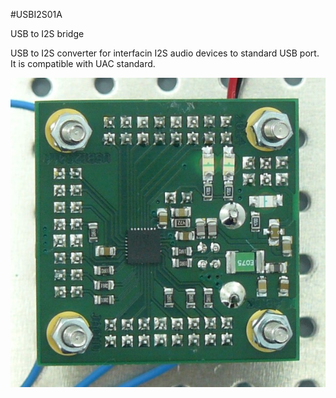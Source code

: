 <!--- PrjInfo ---> <!--- Please remove this line after manually editing --->
<!--- 00a56be08b96043df9e37d6aff7b6990 --->
<!--- Created:20170112-18:22: ---> 
<!--- Author:Mlab: ---> 
<!--- AuthorEmail:mlab@mlab.cz: ---> 
<!--- Tags:imported: ---> 
<!--- Ust:None: ---> 
<!--- Name:USBI2S01A: --->
#USBI2S01A 
<!--- LongName --->
USB to I2S bridge
<!--- ELongName ---> 

<!--- Lead --->
USB to I2S converter for interfacin I2S audio devices to standard USB port. It is compatible with UAC standard.
<!--- ELead ---> 

![LeadImg](USBI2S01A_Bottom_Small.JPG) 


​
​
<!--- Description --->
<!--- EDescription --->
<!--- Content --->
<!--- EContent --->
            
